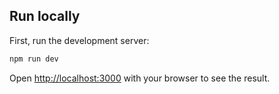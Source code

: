 ## Run locally

First, run the development server:

```bash
npm run dev
```

Open [http://localhost:3000](http://localhost:3000) with your browser to see the result.
